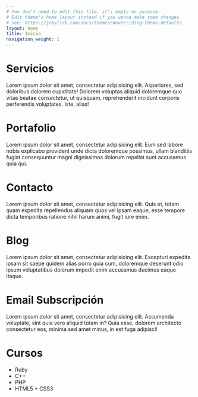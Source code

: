 ```yaml
---
# You don't need to edit this file, it's empty on purpose.
# Edit theme's home layout instead if you wanna make some changes
# See: https://jekyllrb.com/docs/themes/#overriding-theme-defaults
layout: home
title: Inicio
navigation_weight: 1
---
```

# Servicios
Lorem ipsum dolor sit amet, consectetur adipisicing elit. Asperiores, sed doloribus dolorem cupiditate! Dolorem voluptas aliquid doloremque quo vitae beatae consectetur, ut quisquam, reprehenderit incidunt corporis perferendis voluptates. Iste, alias!

# Portafolio
Lorem ipsum dolor sit amet, consectetur adipisicing elit. Eum sed labore nobis explicabo provident unde dicta doloremque possimus, ullam blanditiis fugiat consequuntur magni dignissimos dolorum repellat sunt accusamus quia qui.

# Contacto
Lorem ipsum dolor sit amet, consectetur adipisicing elit. Quis et, totam quam expedita repellendus aliquam quos vel ipsam eaque, esse tempore dicta temporibus ratione nihil harum animi, fugit iure enim.

# Blog
Lorem ipsum dolor sit amet, consectetur adipisicing elit. Excepturi expedita ipsam sit saepe quidem alias porro quia cum, doloremque deserunt odio ipsum voluptatibus dolorum impedit enim accusamus ducimus eaque itaque.

# Email Subscripción
Lorem ipsum dolor sit amet, consectetur adipisicing elit. Assumenda voluptate, sint quia vero aliquid totam in? Quia esse, dolorem architecto consectetur eos, minima sed amet minus, in est fuga adipisci!

# Cursos

* Ruby
* C++
* PHP
* HTML5 + CSS3
